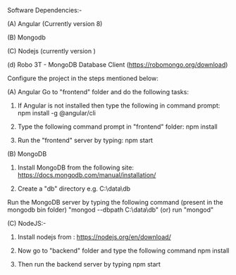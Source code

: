 Software Dependencies:-

(A) Angular (Currently version 8)

(B) Mongodb

(C) Nodejs (currently version )

(d) Robo 3T - MongoDB Database Client (https://robomongo.org/download)

Configure the project in the steps mentioned below:

(A) Angular
Go to "frontend" folder and do the following tasks:

1. If Angular is not installed then type the following in command prompt:
npm install -g @angular/cli

2. Type the following command prompt in "frontend" folder:
npm install

3. Run the "frontend" server by typing:
npm start


(B) MongoDB

1. Install MongoDB from the following site:
https://docs.mongodb.com/manual/installation/

2. Create a "db" directory e.g. C:\data\db

Run the MongoDB server by typing the following command (present in the mongodb bin folder)
"mongod --dbpath C:\data\db"
(or)
run "mongod"

(C) NodeJS:-

1. Install nodejs from : https://nodejs.org/en/download/

2. Now go to "backend" folder and type the following command
npm install

3. Then run the backend server by typing
npm start
